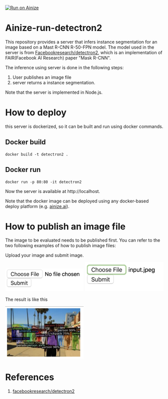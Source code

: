[![Run on Ainize](https://ainize.ai/static/images/run_on_ainize_button.svg)](https://ainize.web.app/redirect?git_repo=github.com/gkswjdzz/ainize-run-detectron2)
# Ainize-run-detectron2

This repository provides a server that infers instance segmentation for an image based on a Mast R-CNN R-50-FPN model. The model used in the server is from [Facebookresearch/detectron2](https://github.com/facebookresearch/detectron2), which is an implementation of FAIR(Facebook AI Research) paper "Mask R-CNN". 

The inference using server is done in the following steps:
1. User publishes an image file
2. server returns a instance segmentation.

Note that the server is implemented in Node.js.

# How to deploy

this server is dockerized, so it can be built and run using docker commands.

## Docker build
```
docker build -t detectron2 .
```

## Docker run
```
docker run -p 80:80 -it detectron2
```
<!--
### Upload image

<img src="/images/image1.png" width="250" />
<img src="/images/image2.png" width="250" />
-->

Now the server is available at http://localhost.

Note that the docker image can be deployed using any docker-based deploy platform (e.g. [ainize.ai](https://ainize.ai)).


# How to publish an image file

The image to be evaluated needs to be published first. You can refer to the two following examples of how to publish image files: 

Upload your image and submit image.

<img src="/images/image1.png" width="250" />  
<img src="/images/image2.png" width="250" />

The result is like this

<img src="/images/image3.png" width="250" />

# References
1. [facebookresearch/detectron2](https://github.com/facebookresearch/detectron2)
